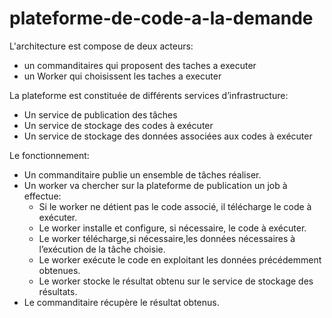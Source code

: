 # plateforme-de-code-a-la-demande

L'architecture est compose de deux acteurs:
- un commanditaires qui proposent des taches a executer
- un Worker qui choisissent les taches a executer

La plateforme est constituée de différents services d’infrastructure:
- Un service de publication des tâches
- Un service de stockage des codes à exécuter
- Un service de stockage des données associées aux codes à exécuter


Le fonctionnement:
- Un commanditaire publie un ensemble de tâches réaliser.
- Un worker va chercher sur la plateforme de publication un job à effectue:
  - Si le worker ne détient pas le code associé, il télécharge le code à exécuter.
  - Le worker installe et configure, si nécessaire, le code à exécuter.
  - Le worker télécharge,si nécessaire,les données nécessaires à l’exécution de la tâche choisie.
  - Le worker exécute le code en exploitant les données précédemment obtenues.
  - Le worker stocke le résultat obtenu sur le service de stockage des résultats.
- Le commanditaire récupère le résultat obtenus.
 

